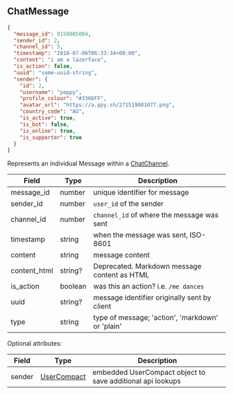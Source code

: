 ## ChatMessage
```json
{
  "message_id": 9150005004,
  "sender_id": 2,
  "channel_id": 5,
  "timestamp": "2018-07-06T06:33:34+00:00",
  "content": "i am a lazerface",
  "is_action": false,
  "uuid": "some-uuid-string",
  "sender": {
    "id": 2,
    "username": "peppy",
    "profile_colour": "#3366FF",
    "avatar_url": "https://a.ppy.sh/2?1519081077.png",
    "country_code": "AU",
    "is_active": true,
    "is_bot": false,
    "is_online": true,
    "is_supporter": true
  }
}
```

Represents an individual Message within a [ChatChannel](#chatchannel).

Field        | Type                         | Description
------------ | ---------------------------- | ------------------------------------------------------------
message_id   | number                       | unique identifier for message
sender_id    | number                       | `user_id` of the sender
channel_id   | number                       | `channel_id` of where the message was sent
timestamp    | string                       | when the message was sent, ISO-8601
content      | string                       | message content
content_html | string?                      | Deprecated. Markdown message content as HTML
is_action    | boolean                      | was this an action? i.e. `/me dances`
uuid         | string?                      | message identifier originally sent by client
type         | string                       | type of message; 'action', 'markdown' or 'plain'

Optional attributes:

Field      | Type                         | Description
---------- | ---------------------------- | ------------------------------------------------------------
sender     | [UserCompact](#usercompact)  | embedded UserCompact object to save additional api lookups
